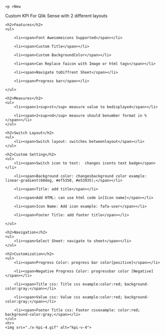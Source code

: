<div>

    <p >New
Custom KPI For Qlik Sense with 2 different layouts
    </p>

    <h2>Features</h2>
    <ul>

        <li><span>Font Awesomeicons Supported</span></li>

        <li><span>Custom Title</span></li>

        <li><span>Custom BackgroundColor</span></li>

        <li><span>Can Replace faicon with Image or html tags</span></li>

        <li><span>Navigate toDiffrent Sheet</span></li>

        <li><span>Progress bar</span></li>

    </ul>

    <h2>Measures</h2>
    <ul>
        <li><span>1<sup>st</sup> measure value to bedisplayed</span></li>

        <li><span>2<sup>nd</sup> measure should benumber format in %</span></li>
    </ul>

    <h2>Switch Layout</h2>
    <ul>
        <li><span>Switch layout: switches betweenlayout</span></li>
    </ul>

    <h2>Custom Setting</h2>
    <ul>
        <li><span>Switch icon to text:  changes iconto text badge</span></li>

        <li><span>Background color: changesbackground color example: linear-gradient(60deg, #ef5350, #e53935);</span></li>

        <li><span>Title: add title</span></li>

        <li><span>Add HTML: can use html code in[Icon name]</span></li>

        <li><span>Icon Name: Add icon example: fafa-user</span></li>

        <li><span>Footer Title: add footer title</span></li>

    </ul>

    <h2>Navigation</h2>
    <ul>
        <li><span>Select Sheet: navigate to sheet</span></li>
    </ul>

    <h2>Customization</h2>
    <ul>
        <li><span>Progress Color: progress bar color[positive]</span></li>

        <li><span>Negative Progress Color: progressbar color [Negative]</span></li>

        <li><span>Title css: Title css example:color:red; background-color:gray;</span></li>

        <li><span>Value css: Value css example:color:red; background-color:gray;</span></li>

        <li><span>Footer Title css: Footer cssexample: color:red; background-color:gray;</span></li>
    </ul>
    <hr>
    <img src="./x-kpi-4.gif" alt="kpi-v-4">

</div>
